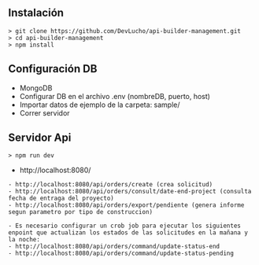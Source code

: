 ## Instalación
```
> git clone https://github.com/DevLucho/api-builder-management.git
> cd api-builder-management
> npm install
```

## Configuración DB
- MongoDB
- Configurar DB en el archivo .env (nombreDB, puerto, host) 
- Importar datos de ejemplo de la carpeta: sample/
- Correr servidor

## Servidor Api
```
> npm run dev

```
- http://localhost:8080/

```
- http://localhost:8080/api/orders/create (crea solicitud)
- http://localhost:8080/api/orders/consult/date-end-project (consulta fecha de entraga del proyecto)
- http://localhost:8080/api/orders/export/pendiente (genera informe segun parametro por tipo de construccion)

- Es necesario configurar un crob job para ejecutar los siguientes enpoint que actualizan los estados de las solicitudes en la mañana y la noche:
- http://localhost:8080/api/orders/command/update-status-end
- http://localhost:8080/api/orders/command/update-status-pending

